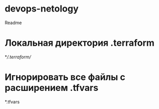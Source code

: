 # devops-netology
Readme
#
# Локальная директория .terraform
**/.terraform/* 

# Игнорировать все файлы с расширением .tfvars
*.tfvars


